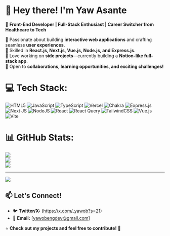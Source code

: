 # 👋 Hey there! I'm Yaw Asante  

🚀 **Front-End Developer | Full-Stack Enthusiast | Career Switcher from Healthcare to Tech**  

🔹 Passionate about building **interactive web applications** and crafting seamless **user experiences**.  
🔹 Skilled in **React.js, Next.js, Vue.js, Node.js, and Express.js**.  
🔹 Love working on **side projects**—currently building a **Notion-like full-stack app**.  
🔹 Open to **collaborations, learning opportunities, and exciting challenges!**  


# 💻 Tech Stack:
![HTML5](https://img.shields.io/badge/html5-%23E34F26.svg?style=for-the-badge&logo=html5&logoColor=white) ![JavaScript](https://img.shields.io/badge/javascript-%23323330.svg?style=for-the-badge&logo=javascript&logoColor=%23F7DF1E) ![TypeScript](https://img.shields.io/badge/typescript-%23007ACC.svg?style=for-the-badge&logo=typescript&logoColor=white) ![Vercel](https://img.shields.io/badge/vercel-%23000000.svg?style=for-the-badge&logo=vercel&logoColor=white) ![Chakra](https://img.shields.io/badge/chakra-%234ED1C5.svg?style=for-the-badge&logo=chakraui&logoColor=white) ![Express.js](https://img.shields.io/badge/express.js-%23404d59.svg?style=for-the-badge&logo=express&logoColor=%2361DAFB) ![Next JS](https://img.shields.io/badge/Next-black?style=for-the-badge&logo=next.js&logoColor=white) ![NodeJS](https://img.shields.io/badge/node.js-6DA55F?style=for-the-badge&logo=node.js&logoColor=white) ![React](https://img.shields.io/badge/react-%2320232a.svg?style=for-the-badge&logo=react&logoColor=%2361DAFB) ![React Query](https://img.shields.io/badge/-React%20Query-FF4154?style=for-the-badge&logo=react%20query&logoColor=white) ![TailwindCSS](https://img.shields.io/badge/tailwindcss-%2338B2AC.svg?style=for-the-badge&logo=tailwind-css&logoColor=white) ![Vue.js](https://img.shields.io/badge/vue.js-%2335495e.svg?style=for-the-badge&logo=vuedotjs&logoColor=%234FC08D) ![Vite](https://img.shields.io/badge/vite-%23646CFF.svg?style=for-the-badge&logo=vite&logoColor=white)
# 📊 GitHub Stats:
![](https://github-readme-stats.vercel.app/api?username=YawObengAsante&theme=shadow_blue&hide_border=false&include_all_commits=false&count_private=true)<br/>
![](https://nirzak-streak-stats.vercel.app/?user=YawObengAsante&theme=shadow_blue&hide_border=false)<br/>
![](https://github-readme-stats.vercel.app/api/top-langs/?username=YawObengAsante&theme=shadow_blue&hide_border=false&include_all_commits=false&count_private=true&layout=compact)

---
[![](https://visitcount.itsvg.in/api?id=YawObengAsante&icon=0&color=0)](https://visitcount.itsvg.in)

<!-- Proudly created with GPRM ( https://gprm.itsvg.in ) -->   

## 📫 Let's Connect!    
- 🐦 **Twitter/X:** (https://x.com/_yawob?s=21)
- 📧 **Email:** [yawobengdev@gmail.com]  

⭐ **Check out my projects and feel free to contribute!** 🚀  
